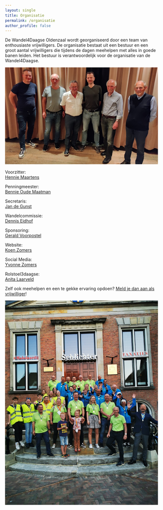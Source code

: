 ```yaml
---
layout: single
title: Organisatie
permalink: /organisatie
author_profile: false
---
```


De Wandel4Daagse Oldenzaal wordt georganiseerd door een team van enthousiaste vrijwilligers. De organisatie bestaat uit een bestuur en een groot aantal vrijwilligers die tijdens de dagen meehelpen met alles in goede banen leiden. Het bestuur is verantwoordelijk voor de organisatie van de Wandel4Daagse.

![Bestuur Wandel4Daagse Oldenzaal](/assets/organisatie/bestuur.jpg)

Voorzitter:  
[Hennie Maartens](/organisatie/hennie)  

Penningmeester:  
[Bennie Oude Maatman](/organisatie/bennie)  

Secretaris:  
[Jan de Gunst](/organisatie/jan)  

Wandelcommissie:  
[Dennis Eidhof](/organisatie/dennis)  

Sponsoring:  
[Gerald Voorpostel](/organisatie/gerald)  

Website:  
[Koen Zomers](/organisatie/koen)  

Social Media:  
[Yvonne Zomers](/organisatie/yvonne)  

Rolstoel3daagse:  
[Anita Laarveld](/organisatie/anita)  

Zelf ook meehelpen en een te gekke ervaring opdoen? [Meld je dan aan als vrijwilliger](/organisatie/vrijwilligers)!  

![Organisatie en vrijwilligers Wandel4Daagse Oldenzaal 2023](/assets/organisatie/teamfoto2023.jpg)  